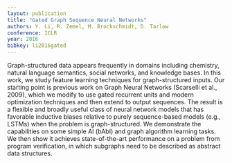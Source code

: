 ```yaml
---
layout: publication
title: "Gated Graph Sequence Neural Networks"
authors: Y. Li, R. Zemel, M. Brockschmidt, D. Tarlow
conference: ICLR
year: 2016
bibkey: li2016gated
---
```

Graph-structured data appears frequently in domains including chemistry, natural
language semantics, social networks, and knowledge bases. In this work, we study
feature learning techniques for graph-structured inputs. Our starting point is previous work on Graph Neural Networks (Scarselli et al., 2009), which we modify
to use gated recurrent units and modern optimization techniques and then extend
to output sequences. The result is a flexible and broadly useful class of neural network models that has favorable inductive biases relative to purely sequence-based
models (e.g., LSTMs) when the problem is graph-structured. We demonstrate the
capabilities on some simple AI (bAbI) and graph algorithm learning tasks. We
then show it achieves state-of-the-art performance on a problem from program
verification, in which subgraphs need to be described as abstract data structures.

